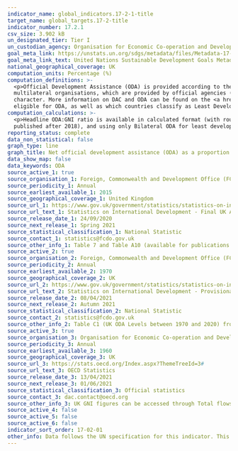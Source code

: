 ```yaml
---
indicator_name: global_indicators.17-2-1-title
target_name: global_targets.17-2-title
indicator_number: 17.2.1
csv_size: 3.902 kB
un_designated_tier: Tier I
un_custodian_agency: Organisation for Economic Co-operation and Development (OECD)
goal_meta_link: https://unstats.un.org/sdgs/metadata/files/Metadata-17-02-01.pdf
goal_meta_link_text: United Nations Sustainable Development Goals Metadata (PDF 206 KB)
national_geographical_coverage: UK
computation_units: Percentage (%)
computation_definitions: >-
  <p>Official Development Assistance (ODA) is provided according to the standardised definitions and methodologies of the Organisation for Economic Cooperation and Development’s (OECD) Development Assistance Committee (DAC). ODA is defined as resource flows to developing countries and
  multilateral organisations, which are provided by official agencies (e.g. the UK Government) or their executive agencies, where each transaction is administered with the promotion of the economic development and welfare of developing countries as its main objective and is concessional in
  character. More information on DAC and ODA can be found on the <a href="http://www.oecd.org/development/financing-sustainable-development/development-finance-standards/officialdevelopmentassistancedefinitionandcoverage.htm">OECD website</a>. </p> <p>For the current list of countries
  eligible for ODA, as well as which countries classify as Least Developed, visit the <a href="https://www.oecd.org/dac/financing-sustainable-development/development-finance-standards/daclist.htm">OECD website</a> </p> <p>GNI refers to Gross National Income.</p>
computation_calculations: >-
  <p>Headline ODA:GNI ratio is available in calculated format (with rounding) from Table C1 in Source 2. Least developed countries ODA:GNI ratio has been calculated in two versions - using the sum of Bilateral and Imputed Multilateral Shares ODA (Imputed Multilateral shares are not
  published after 2018), and using only Bilateral ODA for least developed countries (see Source 1). Calculation is performed as (ODA/GNI) * 100.</p> <p>GNI figures are obtained from Source 3.</p>
reporting_status: complete
data_non_statistical: false
graph_type: line
graph_title: Net official development assistance (ODA) as a proportion of gross national income (GNI)
data_show_map: false
data_keywords: ODA
source_active_1: true
source_organisation_1: Foreign, Commonwealth and Development Office (FCDO) (formerly Department for International Development)
source_periodicity_1: Annual
source_earliest_available_1: 2015
source_geographical_coverage_1: United Kingdom
source_url_1: https://www.gov.uk/government/statistics/statistics-on-international-development-final-uk-aid-spend-2019
source_url_text_1: Statistics on International Development - Final UK Aid Spend 2019
source_release_date_1: 24/09/2020
source_next_release_1: Spring 2021
source_statistical_classification_1: National Statistic
source_contact_1: statistics@fcdo.gov.uk 
source_other_info_1: Table 7 and Table A10 (available for publications < 2019). Historic data can be found through the [Statistics on International Development page](https://www.gov.uk/government/collections/statistics-on-international-development).
source_active_2: true
source_organisation_2: Foreign, Commonwealth and Development Office (FCDO) (formerly Department for International Development)
source_periodicity_2: Annual
source_earliest_available_2: 1970
source_geographical_coverage_2: UK
source_url_2: https://www.gov.uk/government/statistics/statistics-on-international-development-provisional-uk-aid-spend-2020
source_url_text_2: Statistics on International Development - Provisional UK Aid Spend 2020
source_release_date_2: 08/04/2021
source_next_release_2: Autumn 2021
source_statistical_classification_2: National Statistic
source_contact_2: statistics@fcdo.gov.uk 
source_other_info_2: Table C1 (UK ODA Levels between 1970 and 2020) from Statistics on International Development Provisional UK Aid Spend 2020 - accompanying tables
source_active_3: true
source_organisation_3: Organisation for Economic Co-operation and Development (OECD)
source_periodicity_3: Annual
source_earliest_available_3: 1960
source_geographical_coverage_3: UK
source_url_3: https://stats.oecd.org/Index.aspx?ThemeTreeId=3#
source_url_text_3: OECD Statistics
source_release_date_3: 13/04/2021
source_next_release_3: 01/06/2021
source_statistical_classification_3: Official statistics
source_contact_3: dac.contact@oecd.org
source_other_info_3: UK GNI figures can be accessed through Total flows by donor option [DAC1], customising by United Kingdom, national currency, and desired date span options.
source_active_4: false
source_active_5: false
source_active_6: false
indicator_sort_order: 17-02-01
other_info: Data follows the UN specification for this indicator. This indicator has been identified in collaboration with topic experts.
---
```

